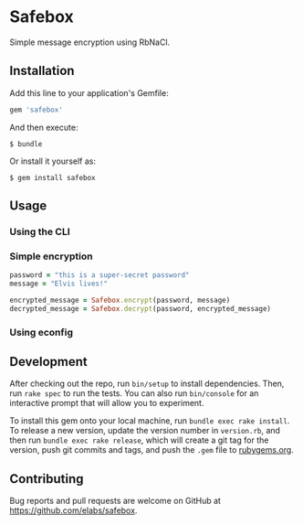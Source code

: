 # Safebox

Simple message encryption using RbNaCl.

## Installation

Add this line to your application's Gemfile:

```ruby
gem 'safebox'
```

And then execute:

    $ bundle

Or install it yourself as:

    $ gem install safebox

## Usage

### Using the CLI

### Simple encryption

``` ruby
password = "this is a super-secret password"
message = "Elvis lives!"

encrypted_message = Safebox.encrypt(password, message)
decrypted_message = Safebox.decrypt(password, encrypted_message)
```

### Using econfig

## Development

After checking out the repo, run `bin/setup` to install dependencies. Then, run
`rake spec` to run the tests. You can also run `bin/console` for an interactive
prompt that will allow you to experiment.

To install this gem onto your local machine, run `bundle exec rake install`. To
release a new version, update the version number in `version.rb`, and then run
`bundle exec rake release`, which will create a git tag for the version, push
git commits and tags, and push the `.gem` file to
[rubygems.org](https://rubygems.org).

## Contributing

Bug reports and pull requests are welcome on GitHub at https://github.com/elabs/safebox.
